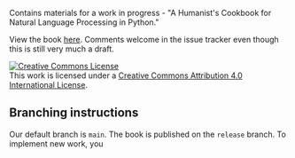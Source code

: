 Contains materials for a work in progress - "A Humanist's Cookbook for Natural Language Processing in Python."

View the book [here](https://github.com/walshbr/humanists-nlp-cookbook/blob/release/toc.ipynb). Comments welcome in the issue tracker even though this is still very much a draft.

<a rel="license" href="http://creativecommons.org/licenses/by/4.0/"><img alt="Creative Commons License" style="border-width:0" src="https://i.creativecommons.org/l/by/4.0/88x31.png" /></a><br />This work is licensed under a <a rel="license" href="http://creativecommons.org/licenses/by/4.0/">Creative Commons Attribution 4.0 International License</a>.

## Branching instructions

Our default branch is `main`. The book is published on the `release` branch. To implement new work, you 